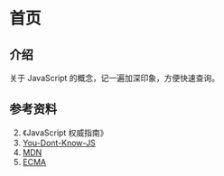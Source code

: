 # 首页

## 介绍

关于 JavaScript 的概念，记一遍加深印象，方便快速查询。

## 参考资料

2. 《JavaScript 权威指南》
3. [You-Dont-Know-JS](https://github.com/getify/You-Dont-Know-JS)
4. [MDN](https://developer.mozilla.org/zh-CN/)
5. [ECMA](https://www.ecma-international.org/)
